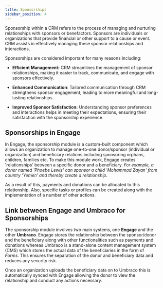 ```yaml
---
title: Sponsorships
sidebar_position: 4
---
```


Sponsorship within a CRM refers to the process of managing and nurturing relationships with sponsors or benefactors. Sponsors are individuals or organizations that provide financial or other support to a cause or event. CRM assists in effectively managing these sponsor relationships and interactions.

Sponsorships are considered important for many reasons including:

- **Efficient Management:** CRM streamlines the management of sponsor relationships, making it easier to track, communicate, and engage with sponsors effectively.

- **Enhanced Communication:** Tailored communication through CRM strengthens sponsor engagement, leading to more meaningful and long-lasting relationships.

- **Improved Sponsor Satisfaction:** Understanding sponsor preferences and interactions helps in meeting their expectations, ensuring their satisfaction with the sponsorship experience.

## Sponsorships in Engage

In Engage, the sponsorship module is a custom-built component which allows an organization to manage one-to-one donor/sponsor (individual or organization) and beneficiary relations including sponsoring orphans, children, families etc. To make this module work, Engage creates 'relationships' between a specific donor and a beneficiary. *For example, a donor named 'Phoebe Lewis' can sponsor a child 'Mohammad Zayan' from country 'Yemen' and thereby create a relationship.*

As a result of this, payments and donations can be allocated to this relationship. Also, specific tasks or profiles can be created along with the implementation of a number of other actions.

## Link between Engage and Umbraco for Sponsorships

The sponsorship module involves two main systems, one **Engage** and the other **Umbraco**. Engage stores the relationship between the sponsor/donor and the beneficiary along with other functionalities such as payments and donations whereas Umbraco is a stand-alone content management system (CMS) which stores the actual data of the beneficiaries in the form of *Forms*. This ensures the separation of the donor and beneficiary data and reduces any security risk.

Once an organization uploads the beneficiary data on to Umbraco this is automatically synced with Engage allowing the donor to view the relationship and conduct any actions necessary.